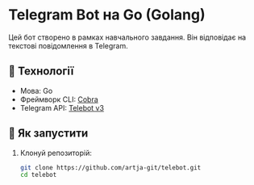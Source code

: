 # Telegram Bot на Go (Golang)

Цей бот створено в рамках навчального завдання. Він відповідає на текстові повідомлення в Telegram.

## 🔧 Технології
- Мова: Go
- Фреймворк CLI: [Cobra](https://github.com/spf13/cobra)
- Telegram API: [Telebot v3](https://github.com/tucnak/telebot)

## 🚀 Як запустити

1. Клонуй репозиторій:
   ```bash
   git clone https://github.com/artja-git/telebot.git
   cd telebot
